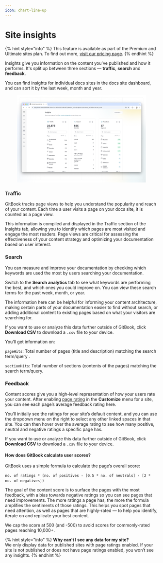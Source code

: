 ```yaml
---
icon: chart-line-up
---
```


# Site insights

{% hint style="info" %}
This feature is available as part of the Premium and Ultimate sites plan. To find out more, [visit our pricing page](https://www.gitbook.com/pricing).
{% endhint %}

Insights give you information on the content you've published and how it performs. It's split up between three sections — **traffic**, **search** and **feedback**.

You can find insights for individual docs sites in the docs site dashboard, and can sort it by the last week, month and year.

<figure><img src="../.gitbook/assets/site-insights (1).png" alt=""><figcaption></figcaption></figure>

### Traffic

GitBook tracks page views to help you understand the popularity and reach of your content. Each time a user visits a page on your docs site, it is counted as a page view.

This information is compiled and displayed in the Traffic section of the Insights tab, allowing you to identify which pages are most visited and engage the most readers. Page views are critical for assessing the effectiveness of your content strategy and optimizing your documentation based on user interest.

### Search

You can measure and improve your documentation by checking which keywords are used the most by users searching your documentation.

Switch to the **Search analytics** tab to see what keywords are performing the best, and which ones you could improve on. You can view these search terms for the past week, month, or year.

The information here can be helpful for informing your content architecture, making certain parts of your documentation easier to find without search, or adding additional content to existing pages based on what your visitors are searching for.

If you want to use or analyze this data further outside of GitBook, click **Download CSV** to download a `.csv` file to your device.

You’ll get information on:

`pageHits`: Total number of pages (title and description) matching the search term/query .

`sectionHits`: Total number of sections (contents of the pages) matching the search term/query.

### Feedback

Content scores give you a high-level representation of how your users rate your content. After enabling [page rating](site-settings.md#page-ratings-pro-and-enterprise-plans) in the **Customize** menu for a site, you can see each page’s average feedback rating here.

You’ll initially see the ratings for your site’s default content, and you can use the dropdown menu on the right to select any other linked spaces in that site. You can then hover over the average rating to see how many positive, neutral and negative ratings a specific page has.

If you want to use or analyze this data further outside of GitBook, click **Download CSV** to download a `.csv` file to your device.

#### How does GitBook calculate user scores?

GitBook uses a simple formula to calculate the page’s overall score:

`no. of ratings * (no. of positives - [0.5 * no. of neutrals] - [2 * no. of negatives])`

The goal of the content score is to surface the pages with the most feedback, with a bias towards negative ratings so you can see pages that need improvements. The more ratings a page has, the more the formula amplifies the sentiments of those ratings. This helps you spot pages that need attention, as well as pages that are highly-rated — to help you identify, iterate on and replicate your best content.

We cap the score at 500 (and -500) to avoid scores for commonly-rated pages reaching 10,000+.

{% hint style="info" %}
**Why can’t I see any data for my site?**\
We only display data for published sites with page ratings enabled. If your site is not published or does not have page ratings enabled, you won’t see any insights.
{% endhint %}
